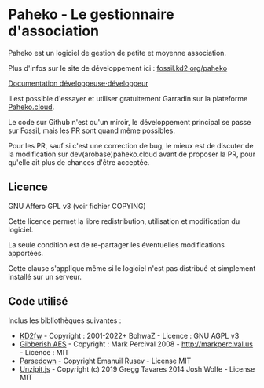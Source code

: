 # Paheko - Le gestionnaire d'association

Paheko est un logiciel de gestion de petite et moyenne association.

Plus d'infos sur le site de développement ici : [fossil.kd2.org/paheko](https://fossil.kd2.org/paheko/)

[Documentation développeuse⋅développeur](https://fossil.kd2.org/paheko/wiki?name=Documentation+d%C3%A9veloppeur)

Il est possible d'essayer et utiliser gratuitement Garradin sur la plateforme [Paheko.cloud](https://paheko.cloud/).

Le code sur Github n'est qu'un miroir, le développement principal se passe sur Fossil, mais les PR sont quand même possibles.

Pour les PR, sauf si c'est une correction de bug, le mieux est de discuter de la modification sur dev(arobase)paheko.cloud avant de proposer la PR, pour qu'elle ait plus de chances d'être acceptée.

## Licence

GNU Affero GPL v3 (voir fichier COPYING)

Cette licence permet la libre redistribution, utilisation et modification du logiciel.

La seule condition est de re-partager les éventuelles modifications apportées.

Cette clause s'applique même si le logiciel n'est pas distribué et simplement installé sur un serveur.

## Code utilisé

Inclus les bibliothèques suivantes :

* [KD2fw](https://fossil.kd2.org/kd2fw/) - Copyright : 2001-2022+ BohwaZ - Licence : GNU AGPL v3
* [Gibberish AES](https://github.com/mdp/gibberish-aes) - Copyright : Mark Percival 2008 - http://markpercival.us - Licence : MIT
* [Parsedown](https://github.com/erusev/parsedown) - Copyright Emanuil Rusev - License MIT
* [Unzipit.js](https://github.com/greggman/unzipit) - Copyright (c) 2019 Gregg Tavares  2014 Josh Wolfe - License MIT